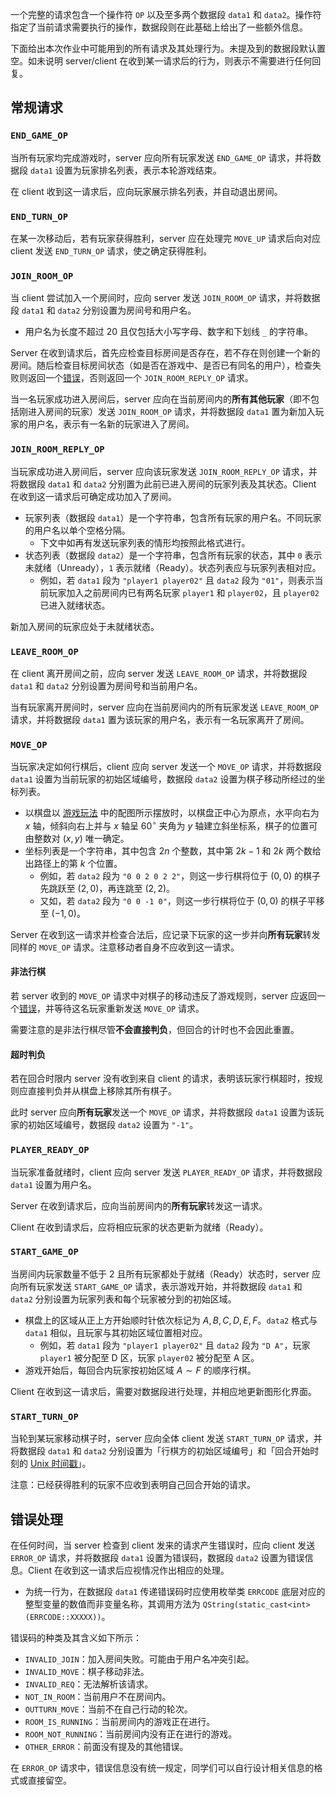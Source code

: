 一个完整的请求包含一个操作符 `OP` 以及至多两个数据段 `data1` 和 `data2`。操作符指定了当前请求需要执行的操作，数据段则在此基础上给出了一些额外信息。

下面给出本次作业中可能用到的所有请求及其处理行为。未提及到的数据段默认置空。如未说明 server/client 在收到某一请求后的行为，则表示不需要进行任何回复。

## 常规请求

### `END_GAME_OP`

当所有玩家均完成游戏时，server 应向所有玩家发送 `END_GAME_OP` 请求，并将数据段 `data1` 设置为玩家排名列表，表示本轮游戏结束。

在 client 收到这一请求后，应向玩家展示排名列表，并自动退出房间。

### `END_TURN_OP`

在某一次移动后，若有玩家获得胜利，server 应在处理完 `MOVE_UP` 请求后向对应 client 发送 `END_TURN_OP` 请求，使之确定获得胜利。

### `JOIN_ROOM_OP`

当 client 尝试加入一个房间时，应向 server 发送 `JOIN_ROOM_OP` 请求，并将数据段 `data1` 和 `data2` 分别设置为房间号和用户名。

+ 用户名为长度不超过 $20$ 且仅包括大小写字母、数字和下划线 `_` 的字符串。

Server 在收到请求后，首先应检查目标房间是否存在，若不存在则创建一个新的房间。随后检查目标房间状态（如是否在游戏中、是否已有同名的用户），检查失败则返回一个[错误](#_2)，否则返回一个 `JOIN_ROOM_REPLY_OP` 请求。

当一名玩家成功进入房间后，server 应向在当前房间内的**所有其他玩家**（即不包括刚进入房间的玩家）发送 `JOIN_ROOM_OP` 请求，并将数据段 `data1` 置为新加入玩家的用户名，表示有一名新的玩家进入了房间。

### `JOIN_ROOM_REPLY_OP`

当玩家成功进入房间后，server 应向该玩家发送 `JOIN_ROOM_REPLY_OP` 请求，并将数据段 `data1` 和 `data2` 分别置为此前已进入房间的玩家列表及其状态。Client 在收到这一请求后可确定成功加入了房间。

+ 玩家列表（数据段 `data1`）是一个字符串，包含所有玩家的用户名。不同玩家的用户名以单个空格分隔。
	+ 下文中如再有发送玩家列表的情形均按照此格式进行。
+ 状态列表（数据段 `data2`）是一个字符串，包含所有玩家的状态，其中 `0` 表示未就绪（Unready），`1` 表示就绪（Ready）。状态列表应与玩家列表相对应。
	+ 例如，若 `data1` 段为 `"player1 player02"` 且 `data2` 段为 `"01"`，则表示当前玩家加入之前房间内已有两名玩家 `player1` 和 `player02`，且 `player02` 已进入就绪状态。

新加入房间的玩家应处于未就绪状态。

### `LEAVE_ROOM_OP`

在 client 离开房间之前，应向 server 发送 `LEAVE_ROOM_OP` 请求，并将数据段 `data1` 和 `data2` 分别设置为房间号和当前用户名。

当有玩家离开房间时，server 应向在当前房间内的所有玩家发送 `LEAVE_ROOM_OP` 请求，并将数据段 `data1` 置为该玩家的用户名，表示有一名玩家离开了房间。

### `MOVE_OP`

当玩家决定如何行棋后，client 应向 server 发送一个 `MOVE_OP` 请求，并将数据段 `data1` 设置为当前玩家的初始区域编号，数据段 `data2` 设置为棋子移动所经过的坐标列表。

+ 以棋盘以 [游戏玩法](./inst-introduction.md) 中的配图所示摆放时，以棋盘正中心为原点，水平向右为 $x$ 轴，倾斜向右上并与 $x$ 轴呈 $60 ^\circ$ 夹角为 $y$ 轴建立斜坐标系，棋子的位置可由整数对 $(x, y)$ 唯一确定。
+ 坐标列表是一个字符串，其中包含 $2n$ 个整数，其中第 $2k - 1$ 和 $2k$ 两个数给出路径上的第 $k$ 个位置。
	+ 例如，若 `data2` 段为 `"0 0 2 0 2 2"`，则这一步行棋将位于 $(0, 0)$ 的棋子先跳跃至 $(2, 0)$，再连跳至 $(2, 2)$。
	+ 又如，若 `data2` 段为 `"0 0 -1 0"`，则这一步行棋将位于 $(0, 0)$ 的棋子平移至 $(-1, 0)$。

Server 在收到这一请求并检查合法后，应记录下玩家的这一步并向**所有玩家**转发同样的 `MOVE_OP` 请求。注意移动者自身不应收到这一请求。

#### 非法行棋

若 server 收到的 `MOVE_OP` 请求中对棋子的移动违反了游戏规则，server 应返回一个[错误](#_2)，并等待这名玩家重新发送 `MOVE_OP` 请求。

需要注意的是非法行棋尽管**不会直接判负**，但回合的计时也不会因此重置。

#### 超时判负

若在回合时限内 server 没有收到来自 client 的请求，表明该玩家行棋超时，按规则应直接判负并从棋盘上移除其所有棋子。

此时 server 应向**所有玩家**发送一个 `MOVE_OP` 请求，并将数据段 `data1` 设置为该玩家的初始区域编号，数据段 `data2` 设置为 `"-1"`。

### `PLAYER_READY_OP`

当玩家准备就绪时，client 应向 server 发送 `PLAYER_READY_OP` 请求，并将数据段 `data1` 设置为用户名。

Server 在收到请求后，应向当前房间内的**所有玩家**转发这一请求。

Client 在收到请求后，应将相应玩家的状态更新为就绪（Ready）。

### `START_GAME_OP`

当房间内玩家数量不低于 $2$ 且所有玩家都处于就绪（Ready）状态时，server 应向所有玩家发送 `START_GAME_OP` 请求，表示游戏开始，并将数据段 `data1` 和 `data2` 分别设置为玩家列表和每个玩家被分到的初始区域。

+ 棋盘上的区域从正上方开始顺时针依次标记为 $A, B, C, D, E,  F$。`data2` 格式与 `data1` 相似，且玩家与其初始区域位置相对应。
	+ 例如，若 `data1` 段为 `"player1 player02"` 且 `data2` 段为 `"D A"`，玩家 `player1` 被分配至 D 区，玩家 `player02` 被分配至 A 区。
+ 游戏开始后，每回合内玩家按初始区域 $A \sim F$ 的顺序行棋。

Client 在收到这一请求后，需要对数据段进行处理，并相应地更新图形化界面。

### `START_TURN_OP`

当轮到某玩家移动棋子时，server 应向全体 client 发送 `START_TURN_OP` 请求，并将数据段 `data1` 和 `data2` 分别设置为「行棋方的初始区域编号」和「回合开始时刻的 [Unix 时间戳](https://baike.baidu.com/item/unix%E6%97%B6%E9%97%B4%E6%88%B3/2078227)」。

注意：已经获得胜利的玩家不应收到表明自己回合开始的请求。

## 错误处理

在任何时间，当 server 检查到 client 发来的请求产生错误时，应向 client 发送 `ERROR_OP` 请求，并将数据段 `data1` 设置为错误码，数据段 `data2` 设置为错误信息。Client 在收到这一请求后应视情况作出相应的处理。

+ 为统一行为，在数据段 `data1` 传递错误码时应使用枚举类 `ERRCODE` 底层对应的整型变量的数值而非变量名称，其调用方法为 `QString(static_cast<int>(ERRCODE::XXXXX))`。

错误码的种类及其含义如下所示：

+ `INVALID_JOIN`：加入房间失败。可能由于用户名冲突引起。
+ `INVALID_MOVE`：棋子移动非法。
+ `INVALID_REQ`：无法解析该请求。
+ `NOT_IN_ROOM`：当前用户不在房间内。
+ `OUTTURN_MOVE`：当前不在自己行动的轮次。
+ `ROOM_IS_RUNNING`：当前房间内的游戏正在进行。
+ `ROOM_NOT_RUNNING`：当前房间内没有正在进行的游戏。
+ `OTHER_ERROR`：前面没有提及的其他错误。

在 `ERROR_OP` 请求中，错误信息没有统一规定，同学们可以自行设计相关信息的格式或直接留空。

